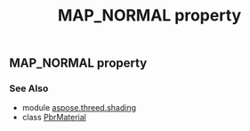 ﻿---
title: MAP_NORMAL property
second_title: Aspose.3D for Python via .NET API References
description: 
type: docs
weight: 130
url: /python-net/aspose.threed.shading/pbrmaterial/map_normal/
is_root: false
---

## MAP_NORMAL property


### See Also
* module [aspose.threed.shading](../../)
* class [PbrMaterial](/3d/python-net/aspose.threed.shading/pbrmaterial)
